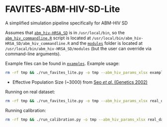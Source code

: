 # FAVITES-ABM-HIV-SD-Lite
A simplified simulation pipeline specifically for ABM-HIV SD

Assumes that [`abm_hiv-HRSA_SD`](https://github.com/mathematica-pub/abm_hiv/tree/HRSA_SD) is in `/usr/local/bin`, so the [`abm_hiv_commandline.R`](https://github.com/mathematica-pub/abm_hiv/blob/HRSA_SD/abm_hiv_commandline.R) script is located at `/usr/local/bin/abm_hiv-HRSA_SD/abm_hiv_commandline.R` and the [`modules`](https://github.com/mathematica-pub/abm_hiv/tree/HRSA_SD/modules) folder is located at `/usr/local/bin/abm_hiv-HRSA_SD/modules` (but the user can override via command-line arguments).

Example files can be found in [`examples`](examples). Example usage:

```bash
rm -rf tmp && ./run_favites_lite.py -o tmp --abm_hiv_params_xlsx example/data.xlsx --abm_hiv_trans_start .25 --abm_hiv_trans_end .5 --abm_hiv_trans_time 25 --sample_time_probs_csv example/sample_time_probs.csv --abm_hiv_sd_demographics_csv example/demographics.csv --coatran_eff_pop_size 3000 --time_tree_seed example/time_tree_seed.nex --mutation_tree_seed example/mutation_tree_seed.nex --time_tree_tmrca 1938.34 --sim_start_time 2015
```
* Effective Population Size (~3000) from [Seo *et al*. (Genetics 2002)](https://doi.org/10.1093/genetics/160.4.1283)

Running on real dataset:

```bash
rm -rf tmp && ./run_favites_lite.py -o tmp --abm_hiv_params_xlsx real_data/data.xlsx --abm_hiv_trans_start .25 --abm_hiv_trans_end .5 --abm_hiv_trans_time 25 --sample_time_probs_csv real_data/sample_time_probs.csv --abm_hiv_sd_demographics_csv real_data/demographics.csv --coatran_eff_pop_size 3000 --time_tree_seed real_data/time_tree_seed.nex --mutation_tree_seed real_data/mutation_tree_seed.nex --time_tree_tmrca 1938.34 --sim_start_time 2019
```

Running calibration:

```bash
rm -rf tmp && ./run_calibration.py -o tmp --abm_hiv_params_xlsx real_data/data.xlsx --abm_hiv_trans_start .25 --abm_hiv_trans_end .5 --abm_hiv_trans_time 25 --sample_time_probs_csv real_data/sample_time_probs.csv --abm_hiv_sd_demographics_csv real_data/demographics.csv --coatran_eff_pop_size 3000 --time_tree_seed real_data/time_tree_seed.nex --mutation_tree_seed real_data/mutation_tree_seed.nex --time_tree_tmrca 1938.34 --sim_start_time 2019 --calibration_csv real_data/sd_calibration.csv --calibration_mode epi+genetic --zip_output
```
